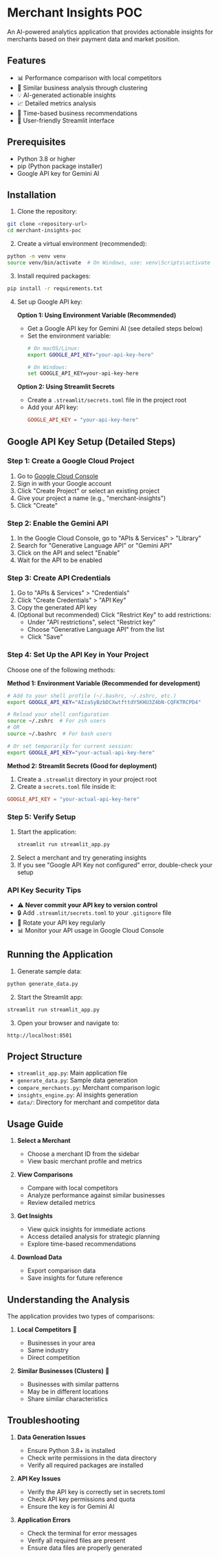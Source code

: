 # Merchant Insights POC

An AI-powered analytics application that provides actionable insights for merchants based on their payment data and market position.

## Features

- 📊 Performance comparison with local competitors
- 🔄 Similar business analysis through clustering
- 💡 AI-generated actionable insights
- 📈 Detailed metrics analysis
- 🎯 Time-based business recommendations
- 📱 User-friendly Streamlit interface

## Prerequisites

- Python 3.8 or higher
- pip (Python package installer)
- Google API key for Gemini AI

## Installation

1. Clone the repository:
```bash
git clone <repository-url>
cd merchant-insights-poc
```

2. Create a virtual environment (recommended):
```bash
python -m venv venv
source venv/bin/activate  # On Windows, use: venv\Scripts\activate
```

3. Install required packages:
```bash
pip install -r requirements.txt
```

4. Set up Google API key:
   
   **Option 1: Using Environment Variable (Recommended)**
   - Get a Google API key for Gemini AI (see detailed steps below)
   - Set the environment variable:
     ```bash
     # On macOS/Linux:
     export GOOGLE_API_KEY="your-api-key-here"
     
     # On Windows:
     set GOOGLE_API_KEY=your-api-key-here
     ```
   
   **Option 2: Using Streamlit Secrets**
   - Create a `.streamlit/secrets.toml` file in the project root
   - Add your API key:
     ```toml
     GOOGLE_API_KEY = "your-api-key-here"
     ```

## Google API Key Setup (Detailed Steps)

### Step 1: Create a Google Cloud Project
1. Go to [Google Cloud Console](https://console.cloud.google.com/)
2. Sign in with your Google account
3. Click "Create Project" or select an existing project
4. Give your project a name (e.g., "merchant-insights")
5. Click "Create"

### Step 2: Enable the Gemini API
1. In the Google Cloud Console, go to "APIs & Services" > "Library"
2. Search for "Generative Language API" or "Gemini API"
3. Click on the API and select "Enable"
4. Wait for the API to be enabled

### Step 3: Create API Credentials
1. Go to "APIs & Services" > "Credentials"
2. Click "Create Credentials" > "API Key"
3. Copy the generated API key
4. (Optional but recommended) Click "Restrict Key" to add restrictions:
   - Under "API restrictions", select "Restrict key"
   - Choose "Generative Language API" from the list
   - Click "Save"

### Step 4: Set Up the API Key in Your Project
Choose one of the following methods:

**Method 1: Environment Variable (Recommended for development)**
```bash
# Add to your shell profile (~/.bashrc, ~/.zshrc, etc.)
export GOOGLE_API_KEY="AIzaSyBzbDCXwtfttdY5KHU3Z4bN-CQFKTRCPD4"

# Reload your shell configuration
source ~/.zshrc  # For zsh users
# OR
source ~/.bashrc  # For bash users

# Or set temporarily for current session:
export GOOGLE_API_KEY="your-actual-api-key-here"
```

**Method 2: Streamlit Secrets (Good for deployment)**
1. Create a `.streamlit` directory in your project root
2. Create a `secrets.toml` file inside it:
```toml
GOOGLE_API_KEY = "your-actual-api-key-here"
```

### Step 5: Verify Setup
1. Start the application:
   ```bash
   streamlit run streamlit_app.py
   ```
2. Select a merchant and try generating insights
3. If you see "Google API Key not configured" error, double-check your setup

### API Key Security Tips
- ⚠️ **Never commit your API key to version control**
- 🔒 Add `.streamlit/secrets.toml` to your `.gitignore` file
- 🔄 Rotate your API key regularly
- 📊 Monitor your API usage in Google Cloud Console

## Running the Application

1. Generate sample data:
```bash
python generate_data.py
```

2. Start the Streamlit app:
```bash
streamlit run streamlit_app.py
```

3. Open your browser and navigate to:
```
http://localhost:8501
```

## Project Structure

- `streamlit_app.py`: Main application file
- `generate_data.py`: Sample data generation
- `compare_merchants.py`: Merchant comparison logic
- `insights_engine.py`: AI insights generation
- `data/`: Directory for merchant and competitor data

## Usage Guide

1. **Select a Merchant**
   - Choose a merchant ID from the sidebar
   - View basic merchant profile and metrics

2. **View Comparisons**
   - Compare with local competitors
   - Analyze performance against similar businesses
   - Review detailed metrics

3. **Get Insights**
   - View quick insights for immediate actions
   - Access detailed analysis for strategic planning
   - Explore time-based recommendations

4. **Download Data**
   - Export comparison data
   - Save insights for future reference

## Understanding the Analysis

The application provides two types of comparisons:

1. **Local Competitors** 👥
   - Businesses in your area
   - Same industry
   - Direct competition

2. **Similar Businesses (Clusters)** 🔄
   - Businesses with similar patterns
   - May be in different locations
   - Share similar characteristics

## Troubleshooting

1. **Data Generation Issues**
   - Ensure Python 3.8+ is installed
   - Check write permissions in the data directory
   - Verify all required packages are installed

2. **API Key Issues**
   - Verify the API key is correctly set in secrets.toml
   - Check API key permissions and quota
   - Ensure the key is for Gemini AI

3. **Application Errors**
   - Check the terminal for error messages
   - Verify all required files are present
   - Ensure data files are properly generated